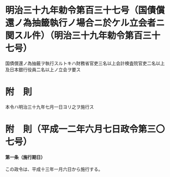 # 明治三十九年勅令第百三十七号（国債償還ノ為抽籤執行ノ場合ニ於ケル立会者ニ関スル件）（明治三十九年勅令第百三十七号）
国債償還ノ為抽籤ヲ執行スルトキハ財務省官吏三名以上会計検査院官吏二名以上及日本銀行役員二名以上ノ立会ヲ要ス
# 附　則
本令ハ明治三十九年七月一日ヨリ之ヲ施行ス
# 附　則（平成一二年六月七日政令第三〇七号）
#### 第一条（施行期日）
この政令は、平成十三年一月六日から施行する。

